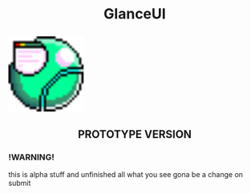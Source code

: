 <h1 align="center"><p>GlanceUI</p></h1>
<img marin="0" src="https://github.com/VEMER-Forge/glanceUI-on-flixel/blob/main/assets/glanceUI/img/glanceLogo.png" alt="logo UI" style="width:150px; height:150px; image-rendering="pixelated"">
<h2 align="center">PROTOTYPE VERSION</h2>

 ### !WARNING!
 this is alpha stuff and unfinished all what you see gona be a change on submit
